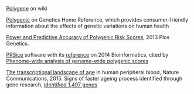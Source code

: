 [Polygene](https://en.wikipedia.org/wiki/Polygene) on wiki

[Polygenic](http://ghr.nlm.nih.gov/glossary=polygenic) on Genetics Home Reference, 
which provides consumer-friendly information about the effects of genetic variations on human health

[Power and Predictive Accuracy of Polygenic Risk Scores](http://journals.plos.org/plosgenetics/article?id=10.1371/journal.pgen.1003348), 2013 Plos Genetics.

[PRSice](http://prsice.info/) software with its [reference](http://bioinformatics.oxfordjournals.org/content/31/9/1466.full) on 2014 Bioinformatics, cited by [Phenome-wide analysis of genome-wide polygenic scores](http://www.nature.com/mp/journal/vaop/ncurrent/full/mp2015126a.html)

[The transcriptional landscape of age](http://www.nature.com/ncomms/2015/151022/ncomms9570/full/ncomms9570.html) in human peripheral blood, Nature Communications, 2015. Signs of faster ageing process identified through gene research, [identified 1,497 genes](http://www.exeter.ac.uk/news/featurednews/title_478415_en.html) 
